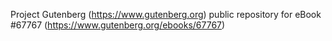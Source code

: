 Project Gutenberg (https://www.gutenberg.org) public repository for
eBook #67767 (https://www.gutenberg.org/ebooks/67767)
